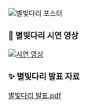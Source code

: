 ![별빛다리 포스터](https://github.com/user-attachments/assets/dce2b00f-5cb4-4d12-962e-58c46ac21e75)

### 🎥 별빛다리 시연 영상

[![시연 영상](https://img.youtube.com/vi/ikIy5DqPYYw/0.jpg)](https://www.youtube.com/watch?v=ikIy5DqPYYw&t=2s)

### ✨ 별빛다리 발표 자료

[별빛다리 발표.pdf](https://github.com/user-attachments/files/19740370/4.pdf)
